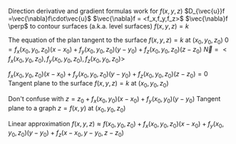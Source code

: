 Direction derivative and gradient formulas work for $f(x,y,z)$
	$D_{\vec{u}}f =\vec{\nabla}f\cdot\vec{u}$
	$\vec{\nabla}f = <f_x,f_y,f_z>$
	$\vec{\nabla}f \perp$ to contour surfaces
		(a.k.a. level surfaces)
		$f(x,y,z) = k$

The equation of the plan tangent to the surface $f(x,y,z) = k$ at $(x_0,y_0,z_0)$
	$0 = f_x(x_0,y_0,z_0)(x-x_0)+f_y(x_0,y_0,z_0)(y-y_0)+f_z(x_0,y_0,z_0)(z-z_0)$
	$\vec{N} = <f_x(x_0,y_0,z_0),f_y(x_0,y_0,z_0),f_z(x_0,y_0,z_0)>$

$f_x(x_0,y_0,z_0)(x-x_0)+f_y(x_0,y_0,z_0)(y-y_0)+f_z(x_0,y_0,z_0)(z-z_0) = 0$
	Tangent plane to the surface $f(x,y,z) = k$ at $(x_0,y_0,z_0)$

Don't confuse with
	$z = z_0 + f_x(x_0,y_0)(x-x_0)+f_y(x_0,y_0)(y-y_0)$
	Tangent plane to a graph $z=f(x,y)$ at $(x_0,y_0,z_0)$

Linear approximation
	$f(x,y,z) \approx f(x_0,y_0,z_0) + f_x(x_0,y_0,z_0)(x-x_0)+f_y(x_0,y_0,z_0)(y-y_0) + f_z(x-x_0,y-y_0,z-z_0)$
	